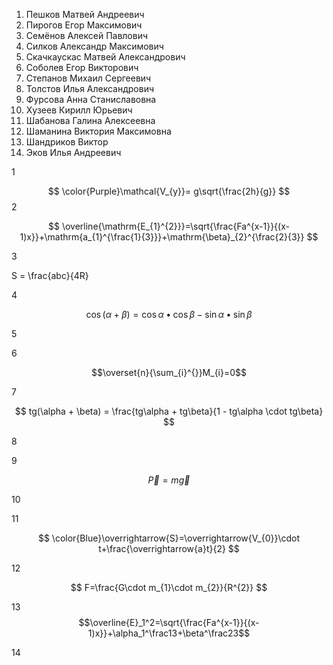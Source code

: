 1. Пешков Матвей Андреевич
2. Пирогов Егор Максимович
3. Семёнов Алексей Павлович
4. Силков Александр Максимович
5. Скачкаускас Матвей Александрович
6. Соболев Егор Викторович
7. Степанов Михаил Сергеевич
8. Толстов Илья Александрович
9. Фурсова Анна Станиславовна
10. Хузеев Кирилл Юрьевич
11. Шабанова Галина Алексеевна
12. Шаманина Виктория Максимовна
13. Шандриков Виктор 
14. Эков Илья Андреевич

1


$$ \color{Purple}\mathcal{V_{y}}= g\sqrt{\frac{2h}{g}} $$
2 

$$ \overline{\mathrm{E_{1}^{2}}}=\sqrt{\frac{Fa^{x-1}}{(x-1)x}}+\mathrm{a_{1}^{\frac{1}{3}}}+\mathrm{\beta}_{2}^{\frac{2}{3}} $$




3

S = \frac{abc}{4R}


4

$$ \cos(\alpha+\beta)=\cos\alpha\bullet \cos\beta-\sin\alpha\bullet \sin\beta $$ 

5



6

$$\overset{n}{\sum_{i}^{}}M_{i}=0$$


7

$$ tg(\alpha + \beta) = \frac{tg\alpha + tg\beta}{1 - tg\alpha \cdot tg\beta}
$$


8



9 

$$\overrightarrow{P}=m\overrightarrow{g}$$


10



11

$$ \color{Blue}\overrightarrow{S}=\overrightarrow{V_{0}}\cdot t+\frac{\overrightarrow{a}t}{2} $$

12

$$ F=\frac{G\cdot m_{1}\cdot m_{2}}{R^{2}} $$

13  $$\overline{E}_1^2=\sqrt{\frac{Fa^{x-1}}{(x-1)x}}+\alpha_1^\frac13+\beta^\frac23$$



14



